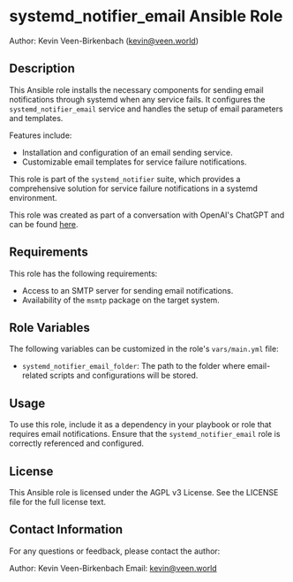 # systemd_notifier_email Ansible Role

Author: Kevin Veen-Birkenbach (kevin@veen.world)

## Description

This Ansible role installs the necessary components for sending email notifications through systemd when any service fails. It configures the `systemd_notifier_email` service and handles the setup of email parameters and templates.

Features include:

- Installation and configuration of an email sending service.
- Customizable email templates for service failure notifications.

This role is part of the `systemd_notifier` suite, which provides a comprehensive solution for service failure notifications in a systemd environment.

This role was created as part of a conversation with OpenAI's ChatGPT and can be found [here](https://chat.openai.com/share/96e4ca12-0888-41c0-9cfc-29c0180f0dba).

## Requirements

This role has the following requirements:

- Access to an SMTP server for sending email notifications.
- Availability of the `msmtp` package on the target system.

## Role Variables

The following variables can be customized in the role's `vars/main.yml` file:

- `systemd_notifier_email_folder`: The path to the folder where email-related scripts and configurations will be stored.

## Usage

To use this role, include it as a dependency in your playbook or role that requires email notifications. Ensure that the `systemd_notifier_email` role is correctly referenced and configured.

## License

This Ansible role is licensed under the AGPL v3 License. See the LICENSE file for the full license text.

## Contact Information

For any questions or feedback, please contact the author:

Author: Kevin Veen-Birkenbach
Email: kevin@veen.world